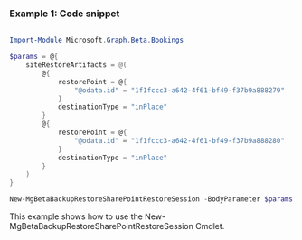 ### Example 1: Code snippet

```powershell

Import-Module Microsoft.Graph.Beta.Bookings

$params = @{
	siteRestoreArtifacts = @(
		@{
			restorePoint = @{
				"@odata.id" = "1f1fccc3-a642-4f61-bf49-f37b9a888279"
			}
			destinationType = "inPlace"
		}
		@{
			restorePoint = @{
				"@odata.id" = "1f1fccc3-a642-4f61-bf49-f37b9a888280"
			}
			destinationType = "inPlace"
		}
	)
}

New-MgBetaBackupRestoreSharePointRestoreSession -BodyParameter $params

```
This example shows how to use the New-MgBetaBackupRestoreSharePointRestoreSession Cmdlet.

